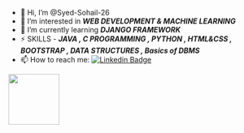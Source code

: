 - 👋 Hi, I’m @Syed-Sohail-26
- 👀 I’m interested in ***WEB DEVELOPMENT & MACHINE LEARNING***
- 🌱 I’m currently learning ***DJANGO FRAMEWORK***
- ⚡ SKILLS - ***JAVA , C PROGRAMMING , PYTHON , HTML&CSS , BOOTSTRAP , DATA STRUCTURES , Basics of DBMS***
- 📫 How to reach me: [![Linkedin Badge](https://img.shields.io/badge/-kakbar-blue?style=flat&logo=Linkedin&logoColor=white)](https:/www.linkedin.com/in/syed-sohail-ahmed-8a7420200)




<div id="header" align="left">
  <img src="https://media.giphy.com/media/gjrYDwbjnK8x36xZIO/giphy.gif" width="100"/>
</div>

<!---
Syed-Sohail-26/Syed-Sohail-26 is a ✨ special ✨ repository because its `README.md` (this file) appears on your GitHub profile.
You can click the Preview link to take a look at your changes.
--->
